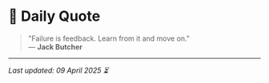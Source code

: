 # 📜 Daily Quote

> "Failure is feedback. Learn from it and move on."  
> — **Jack Butcher**

---

_Last updated: 09 April 2025 ⏳_
